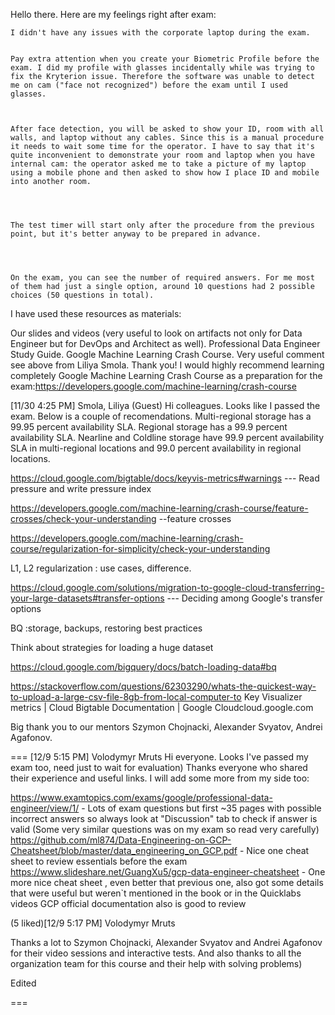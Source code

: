 Hello there.
Here are my feelings right after exam:


	
	I didn't have any issues with the corporate laptop during the exam.
	
	
	Pay extra attention when you create your Biometric Profile before the exam. I did my profile with glasses incidentally while was trying to fix the Kryterion issue. Therefore the software was unable to detect me on cam ("face not recognized") before the exam until I used glasses.
	
	
	
	After face detection, you will be asked to show your ID, room with all walls, and laptop without any cables. Since this is a manual procedure it needs to wait some time for the operator. I have to say that it's quite inconvenient to demonstrate your room and laptop when you have internal cam: the operator asked me to take a picture of my laptop using a mobile phone and then asked to show how I place ID and mobile into another room.
	
	
	
	
	The test timer will start only after the procedure from the previous point, but it's better anyway to be prepared in advance.
	
	
	
	
	On the exam, you can see the number of required answers. For me most of them had just a single option, around 10 questions had 2 possible choices (50 questions in total).
	
	


 
I have used these resources as materials:


	
Our slides and videos (very useful to look on artifacts not only for Data Engineer but for DevOps and Architect as well).
	Professional Data Engineer Study Guide.
	Google Machine Learning Crash Course.
	Very useful comment see above from Liliya Smola. Thank you! I would highly recommend learning completely Google Machine Learning Crash Course as a preparation for the exam:https://developers.google.com/machine-learning/crash-course


[11/30 4:25 PM] Smola, Liliya (Guest)
Hi colleagues. Looks like I passed the exam. Below is a couple of recomendations.
Multi-regional storage has a 99.95 percent availability SLA. Regional storage has a 99.9 percent availability SLA. Nearline and Coldline storage have 99.9 percent availability SLA in multi-regional locations and 99.0 percent availability in regional locations.

 

https://cloud.google.com/bigtable/docs/keyvis-metrics#warnings --- Read pressure and write pressure index

https://developers.google.com/machine-learning/crash-course/feature-crosses/check-your-understanding --feature crosses 

https://developers.google.com/machine-learning/crash-course/regularization-for-simplicity/check-your-understanding

 

L1, L2 regularization : use cases, difference.

 

https://cloud.google.com/solutions/migration-to-google-cloud-transferring-your-large-datasets#transfer-options --- Deciding among Google's transfer options

BQ :storage, backups, restoring best practices

Think about strategies for loading a huge dataset


https://cloud.google.com/bigquery/docs/batch-loading-data#bq

https://stackoverflow.com/questions/62303290/whats-the-quickest-way-to-upload-a-large-csv-file-8gb-from-local-computer-to
Key Visualizer metrics  |  Cloud Bigtable Documentation  |  Google Cloudcloud.google.com










Big thank you to our mentors Szymon Chojnacki, Alexander Svyatov, Andrei Agafonov. 

===
[12/9 5:15 PM] Volodymyr Mruts
    Hi everyone. Looks I've passed my exam too, need just to wait for evaluation)
Thanks everyone who shared their experience and useful links. I will add some more from my side too:



	
https://www.examtopics.com/exams/google/professional-data-engineer/view/1/ - Lots of exam questions but first ~35 pages with possible incorrect answers so always look at "Discussion" tab to check if answer is valid (Some very similar questions was on my exam so read very carefully)
	https://github.com/ml874/Data-Engineering-on-GCP-Cheatsheet/blob/master/data_engineering_on_GCP.pdf - Nice one cheat sheet to review essentials before the exam
	https://www.slideshare.net/GuangXu5/gcp-data-engineer-cheatsheet - One more nice cheat sheet , even better that previous one, also got some details that were useful but weren`t mentioned in the book or in the Quicklabs videos
	GCP official documentation also is good to review

(5 liked)​[12/9 5:17 PM] Volodymyr Mruts
    

Thanks a lot to Szymon Chojnacki, Alexander Svyatov and Andrei Agafonov for their video sessions and interactive tests. And also thanks to all the organization team for this course and their help with solving problems)


Edited

===